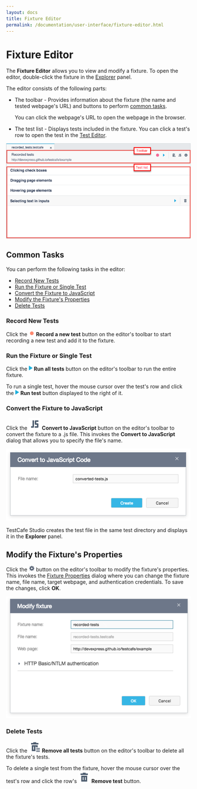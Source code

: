 ```yaml
---
layout: docs
title: Fixture Editor
permalink: /documentation/user-interface/fixture-editor.html
---
```

# Fixture Editor

The **Fixture Editor** allows you to view and modify a fixture. To open the editor, double-click the fixture in the [Explorer](explorer-panel.md) panel.

The editor consists of the following parts:

* The toolbar - Provides information about the fixture (the name and tested webpage's URL) and buttons to perform [common tasks](#common-tasks).

    You can click the webpage's URL to open the webpage in the browser.

* The test list - Displays tests included in the fixture. You can click a test's row to open the test in the [Test Editor](test-editor.md).

![Fixture editor](../../images/user-interface/fixture-editor.png)

## Common Tasks

You can perform the following tasks in the editor:

* [Record New Tests](#record-new-tests)
* [Run the Fixture or Single Test](#run-the-fixture-or-single-test)
* [Convert the Fixture to JavaScript](#convert-the-fixture-to-javascript)
* [Modify the Fixture's Properties](#modify-the-fixtures-properties)
* [Delete Tests](#delete-tests)

### Record New Tests

Click the ![Record button](../../images/guides/record-test-icon.png) **Record a new test** button on the editor's toolbar to start recording a new test and add it to the fixture.

### Run the Fixture or Single Test

Click the ![Run tests button](../../images/guides/action-run-icon.png) **Run all tests** button on the editor's toolbar to run the entire fixture.

To run a single test, hover the mouse cursor over the test's row and click the ![Run test button](../../images/guides/action-run-icon.png) **Run test** button displayed to the right of it.

### Convert the Fixture to JavaScript

Click the ![Convert icon](../../images/user-interface/js-icon.svg) **Convert to JavaScript** button on the editor's toolbar to convert the fixture to a .js file. This invokes the **Convert to JavaScript** dialog that allows you to specify the file's name.

![Convert to JavaScript Code Dialog](../../images//user-interface/dialogs/convert-dialog.png)

TestCafe Studio creates the test file in the same test directory and displays it in the **Explorer** panel.

## Modify the Fixture's Properties

Click the ![Settings button](../../images/guides/settings-icon.png) button on the editor's toolbar to modify the fixture's properties. This invokes the [Fixture Properties](../user-interface/fixture-properties-dialog.md) dialog where you can change the fixture name, file name, target webpage, and authentication credentials. To save the changes, click **OK**.

![Fixture Properties dialog](../../images/user-interface/dialogs/modify-fixture-dialog.png)

### Delete Tests

Click the ![Remove all tests icon](../../images/user-interface/remove-all-icon.svg) **Remove all tests** button on the editor's toolbar to delete all the fixture's tests.

To delete a single test from the fixture, hover the mouse cursor over the test's row and click the row's ![Remove icon](../../images/user-interface/remove-big-icon.svg) **Remove test** button.
